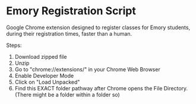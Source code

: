 # Emory Registration Script
Google Chrome extension designed to register classes for Emory students, during their registration times, faster than a human.

Steps:
1. Download zipped file
2. Unzip 
3. Go to "chrome://extensions/" in your Chrome Web Browser
4. Enable Developer Mode
5. Click on "Load Unpacked"
6. Find this EXACT folder pathway after Chrome opens the File Directory. (There might be a folder within a folder so)